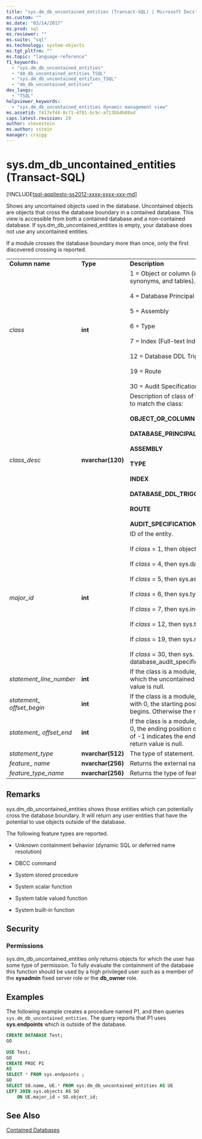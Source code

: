```yaml
---
title: "sys.dm_db_uncontained_entities (Transact-SQL) | Microsoft Docs"
ms.custom: ""
ms.date: "03/14/2017"
ms.prod: sql
ms.reviewer: ""
ms.suite: "sql"
ms.technology: system-objects
ms.tgt_pltfrm: ""
ms.topic: "language-reference"
f1_keywords: 
  - "sys.dm_db_uncontained_entities"
  - "dm_db_uncontained_entities_TSQL"
  - "sys.dm_db_uncontained_entities_TSQL"
  - "dm_db_uncontained_entities"
dev_langs: 
  - "TSQL"
helpviewer_keywords: 
  - "sys.dm_db_uncontained_entities dynamic management view"
ms.assetid: f417efd4-8c71-4f81-bc9c-af13bb4b88ad
caps.latest.revision: 29
author: stevestein
ms.author: sstein
manager: craigg
---
```

# sys.dm_db_uncontained_entities (Transact-SQL)
[!INCLUDE[tsql-appliesto-ss2012-xxxx-xxxx-xxx-md](../../includes/tsql-appliesto-ss2012-xxxx-xxxx-xxx-md.md)]

  Shows any uncontained objects used in the database. Uncontained objects are objects that cross the database boundary in a contained database. This view is accessible from both a contained database and a non-contained database. If sys.dm_db_uncontained_entities is empty, your database does not use any uncontained entities.  
  
 If a module crosses the database boundary more than once, only the first discovered crossing is reported.  
  
||||  
|-|-|-|  
|**Column name**|**Type**|**Description**|  
|*class*|**int**|1 = Object or column (includes modules, XPs, views, synonyms, and tables).<br /><br /> 4 = Database Principal<br /><br /> 5 = Assembly<br /><br /> 6 = Type<br /><br /> 7 = Index (Full-text Index)<br /><br /> 12 = Database DDL Trigger<br /><br /> 19 = Route<br /><br /> 30 = Audit Specification|  
|*class_desc*|**nvarchar(120)**|Description of class of the entity. One of the following to match the class:<br /><br /> **OBJECT_OR_COLUMN**<br /><br /> **DATABASE_PRINCIPAL**<br /><br /> **ASSEMBLY**<br /><br /> **TYPE**<br /><br /> **INDEX**<br /><br /> **DATABASE_DDL_TRIGGER**<br /><br /> **ROUTE**<br /><br /> **AUDIT_SPECIFICATION**|  
|*major_id*|**int**|ID of the entity.<br /><br /> If *class* = 1, then object_id<br /><br /> If *class* = 4, then sys.database_principals.principal_id.<br /><br /> If *class* = 5, then sys.assemblies.assembly_id.<br /><br /> If *class* = 6, then sys.types.user_type_id.<br /><br /> If *class* = 7, then sys.indexes.index_id.<br /><br /> If *class* = 12, then sys.triggers.object_id.<br /><br /> If *class* = 19, then sys.routes.route_id.<br /><br /> If *class* = 30, then sys. database_audit_specifications.databse_specification_id.|  
|*statement_line_number*|**int**|If the class is a module, returns the line number on which the uncontained use is located.  Otherwise the value is null.|  
|*statement_ offset_begin*|**int**|If the class is a module, indicates, in bytes, beginning with 0, the starting position where uncontained use begins. Otherwise the return value is null.|  
|*statement_ offset_end*|**int**|If the class is a module, indicates, in bytes, starting with 0, the ending position of the uncontained use. A value of -1 indicates the end of the module. Otherwise the return value is null.|  
|*statement_type*|**nvarchar(512)**|The type of statement.|  
|*feature_ name*|**nvarchar(256)**|Returns the external name of the object.|  
|*feature_type_name*|**nvarchar(256)**|Returns the type of feature.|  
  
## Remarks  
 sys.dm_db_uncontained_entities shows those entities which can potentially cross the database boundary. It will return any user entities that have the potential to use objects outside of the database.  
  
 The following feature types are reported.  
  
-   Unknown containment behavior (dynamic SQL or deferred name resolution)  
  
-   DBCC command  
  
-   System stored procedure  
  
-   System scalar function  
  
-   System table valued function  
  
-   System built-in function  
  
## Security  
  
### Permissions  
 sys.dm_db_uncontained_entities only returns objects for which the user has some type of permission. To fully evaluate the containment of the database this function should be used by a high privileged user such as a member of the **sysadmin** fixed server role or the **db_owner** role.  
  
## Examples  
 The following example creates a procedure named P1, and then queries `sys.dm_db_uncontained_entities`. The query reports that P1 uses **sys.endpoints** which is outside of the database.  
  
```sql  
CREATE DATABASE Test;  
GO  
  
USE Test;  
GO  
CREATE PROC P1  
AS   
SELECT * FROM sys.endpoints ;  
GO  
SELECT SO.name, UE.* FROM sys.dm_db_uncontained_entities AS UE  
LEFT JOIN sys.objects AS SO  
    ON UE.major_id = SO.object_id;  
```  
  
## See Also  
 [Contained Databases](../../relational-databases/databases/contained-databases.md)  
  
  
